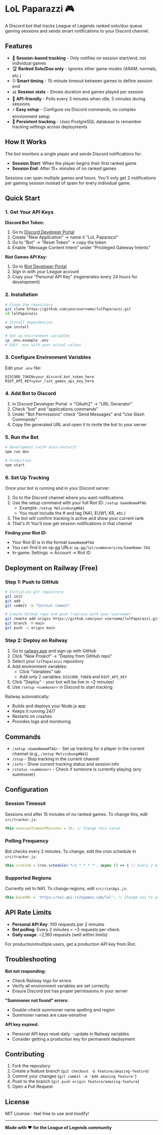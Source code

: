 # LoL Paparazzi 🎮

A Discord bot that tracks League of Legends ranked solo/duo queue gaming sessions and sends smart notifications to your Discord channel.

## Features

- 🎯 **Session-based tracking** - Only notifies on session start/end, not individual games
- 🏆 **Ranked Solo/Duo only** - Ignores other game modes (ARAM, normals, etc.)
- ⏰ **Smart timing** - 15-minute timeout between games to define session end
- 📊 **Session stats** - Shows duration and games played per session
- 🔄 **API-friendly** - Polls every 3 minutes when idle, 5 minutes during sessions
- ⚡ **Easy setup** - Configure via Discord commands, no complex environment setup
- 💾 **Persistent tracking** - Uses PostgreSQL database to remember tracking settings across deployments

## How It Works

The bot monitors a single player and sends Discord notifications for:

- **Session Start**: When the player begins their first ranked game
- **Session End**: After 15+ minutes of no ranked games

Sessions can span multiple games and hours. You'll only get 2 notifications per gaming session instead of spam for every individual game.

## Quick Start

### 1. Get Your API Keys

**Discord Bot Token:**
1. Go to [Discord Developer Portal](https://discord.com/developers/applications)
2. Create "New Application" → name it "LoL Paparazzi"
3. Go to "Bot" → "Reset Token" → copy the token
4. Enable "Message Content Intent" under "Privileged Gateway Intents"

**Riot Games API Key:**
1. Go to [Riot Developer Portal](https://developer.riotgames.com/)
2. Sign in with your League account
3. Copy your "Personal API Key" (regenerates every 24 hours for development)


### 2. Installation

```bash
# Clone the repository
git clone https://github.com/yourusername/lolPaparazzi.git
cd lolPaparazzi

# Install dependencies
npm install

# Set up environment variables
cp .env.example .env
# Edit .env with your actual values
```

### 3. Configure Environment Variables

Edit your `.env` file:

```env
DISCORD_TOKEN=your_discord_bot_token_here
RIOT_API_KEY=your_riot_games_api_key_here
```

### 4. Add Bot to Discord

1. In Discord Developer Portal → "OAuth2" → "URL Generator"
2. Check "bot" and "applications.commands"
3. Under "Bot Permissions" check "Send Messages" and "Use Slash Commands"
4. Copy the generated URL and open it to invite the bot to your server

### 5. Run the Bot

```bash
# Development (with auto-restart)
npm run dev

# Production
npm start
```

### 6. Set Up Tracking

Once your bot is running and in your Discord server:

1. Go to the Discord channel where you want notifications
2. Use the setup command with your full Riot ID: `/setup GameName#TAG`
   - Example: `/setup Melvinbung#NA1`
   - You must include the # and tag (NA1, EUW1, KR, etc.)
3. The bot will confirm tracking is active and show your current rank
4. That's it! You'll now get session notifications in that channel

**Finding your Riot ID:**
- Your Riot ID is in the format `GameName#TAG` 
- You can find it on op.gg URLs: `op.gg/lol/summoners/na/GameName-TAG`
- In-game: Settings → Account → Riot ID

## Deployment on Railway (Free)

### Step 1: Push to GitHub
```bash
# Initialize git repository
git init
git add .
git commit -m "Initial commit"

# Create GitHub repo and push (replace with your username)
git remote add origin https://github.com/your-username/lolPaparazzi.git
git branch -M main
git push -u origin main
```

### Step 2: Deploy on Railway
1. Go to [railway.app](https://railway.app) and sign up with GitHub
2. Click "New Project" → "Deploy from GitHub repo"
3. Select your `lolPaparazzi` repository
4. Add environment variables:
   - Click "Variables" tab
   - Add only 2 variables: `DISCORD_TOKEN` and `RIOT_API_KEY`
5. Click "Deploy" - your bot will be live in ~2 minutes!
6. Use `/setup <summoner>` in Discord to start tracking

Railway automatically:
- Builds and deploys your Node.js app
- Keeps it running 24/7
- Restarts on crashes
- Provides logs and monitoring

## Commands

- `/setup <GameName#TAG>` - Set up tracking for a player in the current channel (e.g., `/setup Melvinbung#NA1`)
- `/stop` - Stop tracking in the current channel
- `/info` - Show current tracking status and session info
- `/status <summoner>` - Check if someone is currently playing (any summoner)

## Configuration

### Session Timeout
Sessions end after 15 minutes of no ranked games. To change this, edit `src/tracker.js`:
```javascript
this.sessionTimeoutMinutes = 15; // Change this value
```

### Polling Frequency  
Bot checks every 2 minutes. To change, edit the cron schedule in `src/tracker.js`:
```javascript
this.cronJob = cron.schedule('*/2 * * * *', async () => { // Every 2 minutes
```

### Supported Regions
Currently set to NA1. To change regions, edit `src/riotApi.js`:
```javascript
this.baseURL = 'https://na1.api.riotgames.com/lol'; // Change na1 to your region
```

## API Rate Limits

- **Personal API Key**: 100 requests per 2 minutes
- **Bot polling**: Every 2 minutes = ~3 requests per check
- **Daily usage**: ~2,160 requests (well within limits)

For production/multiple users, get a production API key from Riot.

## Troubleshooting

**Bot not responding:**
- Check Railway logs for errors
- Verify all environment variables are set correctly
- Ensure Discord bot has proper permissions in your server

**"Summoner not found" errors:**
- Double-check summoner name spelling and region
- Summoner names are case-sensitive

**API key expired:**
- Personal API keys reset daily - update in Railway variables
- Consider getting a production key for permanent deployment

## Contributing

1. Fork the repository
2. Create a feature branch (`git checkout -b feature/amazing-feature`)
3. Commit your changes (`git commit -m 'Add amazing feature'`)
4. Push to the branch (`git push origin feature/amazing-feature`)
5. Open a Pull Request

## License

MIT License - feel free to use and modify!

---

**Made with ❤️ for the League of Legends community**